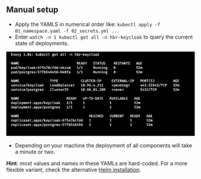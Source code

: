 ## Manual setup

* Apply the YAMLS in numerical order like: `kubectl apply -f 01_namespace.yaml -f 02_secrets.yml ...`
* Enter `watch -n 1 kubectl get all -n hbr-keycloak` to query the current state of deployments.

![watch_query](./../../images/watch_query.png)

* Depending on your machine the deployment of all components will take a minute or two.

**Hint**: most values and names in these YAMLs are hard-coded. For a more flexible variant, check the alternative [Helm installation](../helm/README.md).
